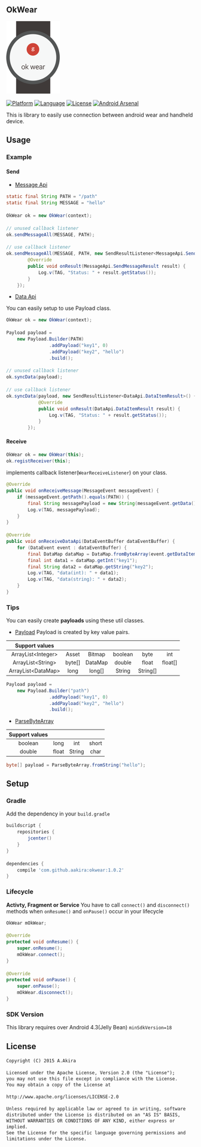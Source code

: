OkWear
----------

![Screen](/images/okwear_256.png)

[![Platform](http://img.shields.io/badge/platform-android-brightgreen.svg?style=flat)](http://developer.android.com/index.html)
[![Language](http://img.shields.io/badge/language-java-orange.svg?style=flat)](http://www.oracle.com/technetwork/java/javase/downloads/index.html)
[![License](http://img.shields.io/badge/license-apache2.0-lightgrey.svg?style=flat)](http://www.apache.org/licenses/LICENSE-2.0)
[![Android Arsenal](https://img.shields.io/badge/Android%20Arsenal-OkWear-brightgreen.svg?style=flat)](http://android-arsenal.com/details/1/1698)

This is library to easily use connection between android wear and handheld device.

## Usage

### Example

#### Send
* [Message Api](https://developer.android.com/reference/com/google/android/gms/wearable/MessageApi.html)

```java
static final String PATH = "/path"
static final String MESSAGE = "hello"

OkWear ok = new OkWear(context);

// unused callback listener
ok.sendMessageAll(MESSAGE, PATH);

// use callback listener
ok.sendMessageAll(MESSAGE, PATH, new SendResultListener<MessageApi.SendMessageResult>() {
		@Override
		public void onResult(MessageApi.SendMessageResult result) {
			Log.v(TAG, "Status: " + result.getStatus());
		}
	});

```

* [Data Api](https://developer.android.com/reference/com/google/android/gms/wearable/DataApi.html)

You can easily setup to use Payload class.
```java
OkWear ok = new OkWear(context);

Payload payload =
	new Payload.Builder(PATH)
				.addPayload("key1", 0)
				.addPayload("key2", "hello")
				.build();

// unused callback listener
ok.syncData(payload);

// use callback listener
ok.syncData(payload, new SendResultListener<DataApi.DataItemResult>() {
			@Override
			public void onResult(DataApi.DataItemResult result) {
				Log.v(TAG, "Status: " + result.getStatus());
			}
		});
```

#### Receive

```java
OkWear ok = new OkWear(this);
ok.registReceiver(this);
```

implements callback listener(`WearReceiveListener`) on your class.
```java
@Override
public void onReceiveMessage(MessageEvent messageEvent) {
	if (messageEvent.getPath().equals(PATH)) {
		final String messagePayload = new String(messageEvent.getData());
		Log.v(TAG, messagePayload);
	}
}

@Override
public void onReceiveDataApi(DataEventBuffer dataEventBuffer) {
	for (DataEvent event : dataEventBuffer) {
		final DataMap dataMap = DataMap.fromByteArray(event.getDataItem().getData());
		final int data1 = dataMap.getInt("key1");
		final String data2 = dataMap.getString("key2");
		Log.v(TAG, "data(int): " + data1);
		Log.v(TAG, "data(string): " + data2);
	}
}
```
### Tips

You can easily create **payloads** using these util classes.

* [Payload](./library/okwear/src/main/java/jp/android/a/akira/library/okwear/util/Payload.java)
Payload is created by key value pairs.

| Support values ||||||
|:-:|:-:|:-:|:-:|:-:|:-:|
|ArrayList&lt;Integer>|Asset|Bitmap|boolean|byte|int|
|ArrayList&lt;String>|byte[]|DataMap|double|float|float[]|
|ArrayList&lt;DataMap>|long|long[]|String|String[]|||


```java
Payload payload =
	new Payload.Builder("path")
				.addPayload("key1", 0)
				.addPayload("key2", "hello")
				.build();
```
* [ParseByteArray](./library/okwear/src/main/java/jp/android/a/akira/library/okwear/util/ParseByteArray.java)

| Support values ||||
|:-:|:-:|:-:|:-:|
|boolean|long|int|short|
|double|float|String|char|

```java
byte[] payload = ParseByteArray.fromString("hello");
```

## Setup

### Gradle
Add the dependency in your ```build.gradle```

```groovy
buildscript {
	repositories {
		jcenter()
	}
}

dependencies {
	compile 'com.github.aakira:okwear:1.0.2'
}
```

### Lifecycle
**Activty, Fragment or Service**
You have to call `connect()` and `disconnect()` methods when `onResume()` and `onPause()` occur in your lifecycle

```java
OkWear mOkWear;

@Override
protected void onResume() {
	super.onResume();
	mOkWear.connect();
}

@Override
protected void onPause() {
	super.onPause();
	mOkWear.disconnect();
}
```

### SDK Version

This library requires over Android 4.3(Jelly Bean)
`minSdkVersion=18`


## License

```
Copyright (C) 2015 A.Akira

Licensed under the Apache License, Version 2.0 (the "License");
you may not use this file except in compliance with the License.
You may obtain a copy of the License at

http://www.apache.org/licenses/LICENSE-2.0

Unless required by applicable law or agreed to in writing, software
distributed under the License is distributed on an "AS IS" BASIS,
WITHOUT WARRANTIES OR CONDITIONS OF ANY KIND, either express or implied.
See the License for the specific language governing permissions and
limitations under the License.
```
